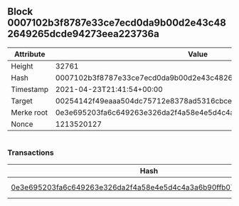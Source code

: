 ## Block 0007102b3f8787e33ce7ecd0da9b00d2e43c482649265dcde94273eea223736a

Attribute | Value
--- | ---
Height | 32761
Hash | 0007102b3f8787e33ce7ecd0da9b00d2e43c482649265dcde94273eea223736a
Timestamp | 2021-04-23T21:41:54+00:00
Target | 00254142f49eaaa504dc75712e8378ad5316cbcead634704b3734b6271167cc4
Merke root | 0e3e695203fa6c649263e326da2f4a58e4e5d4c4a3a6b90ffb079d2f57adb137
Nonce | 1213520127

```

```

### Transactions

Hash | Amount
--- | ---
[0e3e695203fa6c649263e326da2f4a58e4e5d4c4a3a6b90ffb079d2f57adb137](0e3e695203fa6c649263e326da2f4a58e4e5d4c4a3a6b90ffb079d2f57adb137.md) | 10.00000000 SKEPTI 
